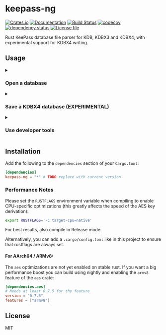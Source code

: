 # keepass-ng

[![Crates.io](https://img.shields.io/crates/v/keepass-ng.svg)](https://crates.io/crates/keepass-ng)
[![Documentation](https://docs.rs/keepass-ng/badge.svg)](https://docs.rs/keepass-ng/)
[![Build Status](https://github.com/ssrlive/keepass-ng/actions/workflows/merge.yml/badge.svg?branch=refactor)](https://github.com/ssrlive/keepass-ng/actions/workflows/merge.yml)
[![codecov](https://codecov.io/gh/ssrlive/keepass-ng/branch/refactor/graph/badge.svg)](https://codecov.io/gh/ssrlive/keepass-ng)
[![dependency status](https://deps.rs/repo/github/ssrlive/keepass-ng/status.svg)](https://deps.rs/repo/github/ssrlive/keepass-ng)
[![License file](https://img.shields.io/github/license/ssrlive/keepass-ng)](https://github.com/ssrlive/keepass-ng/blob/refactor/LICENSE)

Rust KeePass database file parser for KDB, KDBX3 and KDBX4, with experimental support for KDBX4 writing.

## Usage
<details>
<summary>

### Open a database
</summary>

```rust
use keepass_ng::{
    db::{node_is_group, Entry, Node, NodeIterator},
    error::DatabaseOpenError,
    Database, DatabaseKey,
};
use std::fs::File;

fn main() -> Result<(), DatabaseOpenError> {
    // Open KeePass database using a password (keyfile is also supported)
    let mut file = File::open("tests/resources/test_db_with_password.kdbx")?;
    let key = DatabaseKey::new().with_password("demopass");
    let db = Database::open(&mut file, key)?;

    // Iterate over all `Group`s and `Entry`s
    for node in NodeIterator::new(&db.root).into_iter() {
        if node_is_group(&node) {
            println!(
                "Saw group '{0}'",
                node.borrow().get_title().unwrap_or("(no title)")
            );
        } else if let Some(e) = node.borrow().as_any().downcast_ref::<Entry>() {
            let title = e.get_title().unwrap_or("(no title)");
            let user = e.get_username().unwrap_or("(no username)");
            let pass = e.get_password().unwrap_or("(no password)");
            println!("Entry '{0}': '{1}' : '{2}'", title, user, pass);
        }
    }

    Ok(())
}
```
</details>

<details>
<summary>

### Save a KDBX4 database (EXPERIMENTAL)

</summary>

**IMPORTANT:** The inner XML data structure will be re-written from scratch from the internal object representation of this crate, so any field that is not parsed by the library will be lost in the written output file! Please make sure to back up your database before trying this feature.

You can enable the experimental support for saving KDBX4 databases using the `save_kdbx4` feature.

```rust
use keepass_ng::{
    db::{group_add_child, Database, Entry, Group, Node, Value},
    rc_refcell_node, DatabaseConfig, DatabaseKey, NodePtr,
};
use std::fs::File;

fn main() -> Result<(), Box<dyn std::error::Error>> {
    let mut db = Database::new(DatabaseConfig::default());

    db.meta.database_name = Some("Demo database".to_string());

    let entry = rc_refcell_node!(Entry::default());
    if let Some(entry) = entry.borrow_mut().as_any_mut().downcast_mut::<Entry>() {
        entry.set_title(Some("Demo entry"));
        entry.set_username(Some("jdoe"));
        entry.set_password(Some("hunter2"));
    }

    let group = rc_refcell_node!(Group::new("Demo group"));
    group_add_child(&group, entry, 0).unwrap();

    group_add_child(&db.root, group, 0).unwrap();

    #[cfg(feature = "save_kdbx4")]
    db.save(&mut File::create("demo.kdbx")?, DatabaseKey::new().with_password("demopass"))?;

    Ok(())
}
```

</details>

<details>
<summary>

### Use developer tools

</summary>

This crate contains several command line tools that can be enabled with the `utilities` feature flag.
See the `[[bin]]` sections in [Cargo.toml](Cargo.toml) for a complete list.

An example command line for running the `kp-dump-xml` command would be:

```bash
cargo run --release --features "utilities" --bin kp-dump-xml -- path/to/database.kdbx
```

</details>


## Installation
Add the following to the `dependencies` section of your `Cargo.toml`:

```toml
[dependencies]
keepass-ng = "*" # TODO replace with current version
```

### Performance Notes

Please set the `RUSTFLAGS` environment variable when compiling to enable CPU-specific optimizations (this greatly affects the speed of the AES key derivation):

```bash
export RUSTFLAGS='-C target-cpu=native'
```

For best results, also compile in Release mode.

Alternatively, you can add a `.cargo/config.toml` like in this project to ensure that rustflags are always set.

#### For AArch64 / ARMv8:

The `aes` optimizations are not yet enabled on stable rust. If you want a big performance boost you can build using nightly and enabling the `armv8` feature of the `aes` crate:

```toml
[dependencies.aes]
# Needs at least 0.7.5 for the feature
version = "0.7.5"
features = ["armv8"]
```

## License
MIT
